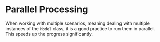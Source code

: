 # Parallel Processing

When working with multiple scenarios, meaning dealing with multiple instances of the `Model` class, it is a good practice to run them in parallel.
This speeds up the progress significantly.